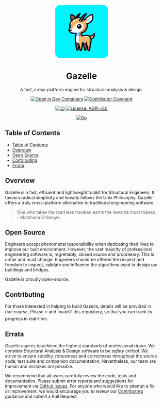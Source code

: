 <div align="center">
  <img src="assets/images/gazelle-250x250-rounded.png" height="175px" width="175px" />
  <h1>Gazelle</h1>
  <p>A fast, cross-platform engine for structural analysis & design.</p>

  [![Open in Dev Containers](https://img.shields.io/static/v1?label=Dev%20Containers&message=Open&color=blue&logo=visualstudiocode)](https://vscode.dev/redirect?url=vscode://ms-vscode-remote.remote-containers/cloneInVolume?url=https://github.com/GazelleKit/gazelle)
  [![Contributor Covenant](https://img.shields.io/badge/Contributor%20Covenant-2.0-4baaaa.svg)](https://github.com/GazelleKit/gazelle/blob/main/CODE_OF_CONDUCT.md)
  
  [![CI](https://github.com/GazelleKit/gazelle/actions/workflows/ci.yml/badge.svg)](https://github.com/GazelleKit/gazelle/actions/workflows/build.yml)
  [![License: AGPL-3.0](https://img.shields.io/badge/License-AGPL--3.0-blueviolet)](https://choosealicense.com/licenses/agpl-3.0/)
  
  [![Go](https://img.shields.io/badge/Go-1.21-00add8)](https://go.dev/)
</div>

## Table of Contents

- [Table of Contents](#table-of-contents)
- [Overview](#overview)
- [Open Source](#open-source)
- [Contributing](#contributing)
- [Errata](#errata)

## Overview

Gazelle is a fast, efficient and lightweight toolkit for Structural Engineers. It favours radical simplicity and loosely follows the Unix Philosophy. Gazelle offers a truly cross-platform alternative to traditional engineering software.

> One who takes the road less traveled earns the rewards most missed. - Matshona Dhliwayo

## Open Source

Engineers accept phenomenal responsibility when dedicating their lives to improve our built environment. However, the vast majority of professional engineering software is, regrettably, closed source and proprietary. This is unfair and must change. Engineers should be offered the respect and freedom to inspect, validate and influence the algorithms used to design our buildings and bridges. 

Gazelle is proudly open-source.

## Contributing

For those interested in helping to build Gazelle, details will be provided in due course. Please ⭐️ and 'watch' this repository, so that you can track its progress in real-time.

## Errata

Gazelle aspires to achieve the highest standards of professional rigour. We consider Structural Analysis & Design software to be _safety critical_. We strive to ensure stability, robustness and correctness throughout the source code, test suite and companion documentation. Nevertheless, our team are human and mistakes _are_ possible. 

We recommend that all users carefully review the code, tests and documentation. Please submit error reports and suggestions for improvement via [GitHub Issues](https://github.com/calcpadstudio/gazelle/issues). For anyone who would like to attempt a fix or improvement, we would encourage you to review our [Contributing](#contributing) guidance and submit a Pull Request.
